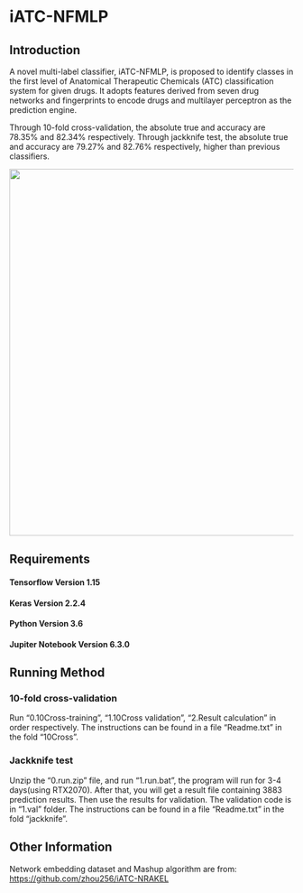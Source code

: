 # iATC-NFMLP

## Introduction

  A novel multi-label classifier, iATC-NFMLP, is proposed to identify classes in the first level of Anatomical Therapeutic Chemicals (ATC) classification system for given drugs. It adopts features derived from seven drug networks and fingerprints to encode drugs and multilayer perceptron as the prediction engine.                                                                                                            

  Through 10-fold cross-validation, the absolute true and accuracy are 78.35% and 82.34% respectively. Through jackknife test, the absolute true and accuracy are 79.27% and 82.76% respectively, higher than previous classifiers.                                                                
                                                            

                                                     
                                 
<div align=center><img src="https://github.com/tangshunrong/iATC-NFMLP/blob/main/iATC-NFMLP.jpg" width="1100" height="650" />
</div>


## Requirements
#### Tensorflow Version 1.15   
#### Keras Version 2.2.4
#### Python Version 3.6
#### Jupiter Notebook Version 6.3.0

## Running Method
### 10-fold cross-validation                                                                                        
Run “0.10Cross-training”, “1.10Cross validation”, “2.Result calculation” in order respectively. The instructions can be found in a file “Readme.txt” in the fold “10Cross”.                                                                                                     

### Jackknife test
Unzip the “0.run.zip” file, and run “1.run.bat”, the program will run for 3-4 days(using RTX2070). After that, you will get a result file containing 3883 prediction results. Then use the results for validation. The validation code is in “1.val” folder. The instructions can be found in a file “Readme.txt” in the fold “jackknife”.                                                                                                     

## Other Information
Network embedding dataset and Mashup algorithm are from: https://github.com/zhou256/iATC-NRAKEL

